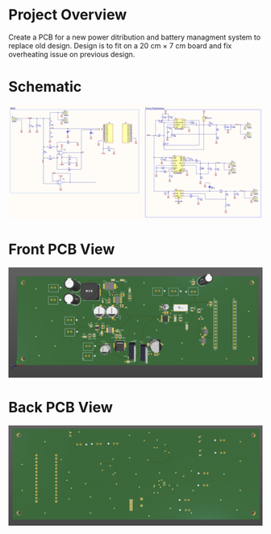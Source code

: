 # Project Overview
Create a PCB for a new power ditribution and battery managment system to replace old design. Design is to fit on a 20 cm $\times$ 7 cm board and fix overheating issue on previous design.
# Schematic
![Schematic](schematic.png)
# Front PCB View
![front pcb](front-pcb.png)
# Back PCB View
![back pcb](back-pcb.png)
